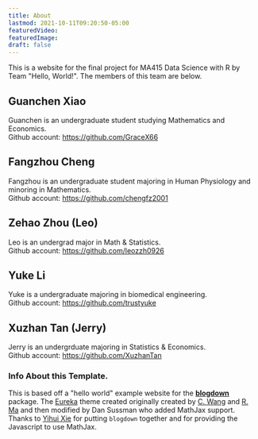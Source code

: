```yaml
---
title: About
lastmod: 2021-10-11T09:20:50-05:00
featuredVideo:
featuredImage:
draft: false
---
```


This is a website for the final project for MA415 Data Science with R by Team "Hello, World!".
The members of this team are below.


## Guanchen Xiao
Guanchen is an undergraduate student studying Mathematics and Economics. <br />
Github account: https://github.com/GraceX66 

## Fangzhou Cheng
Fangzhou is an undergraduate student majoring in Human Physiology and minoring in Mathematics. <br /> Github account: https://github.com/chengfz2001

## Zehao Zhou (Leo)
Leo is an undergrad major in Math & Statistics. <br />
Github account: https://github.com/leozzh0926

## Yuke Li
Yuke is a undergraduate majoring in biomedical engineering. <br />
Github account: https://github.com/trustyuke

## Xuzhan Tan (Jerry)
Jerry is an undergrduate majoring in Statistics & Economics. <br />
Github account: https://github.com/XuzhanTan
<!-- Please leave in the information below -->

### Info About this Template.

This is based off a "hello world" example website for the [**blogdown**](https://github.com/rstudio/blogdown) package. The [Eureka](https://www.wangchucheng.com/en/docs/eureka/) theme created originally created by  [C. Wang](https://www.wangchucheng.com/zh/) and [R. Ma](https://www.ruiqima.com/zh/) and then modified by Dan Sussman who added MathJax support. Thanks to [Yihui Xie](https://github.com/yihui/) for putting `blogdown` together and for providing the Javascript to use MathJax.

